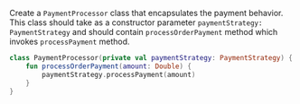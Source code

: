Create a `PaymentProcessor` class that encapsulates the payment behavior. 
This class should take as a constructor parameter `paymentStrategy: 
PaymentStrategy` and should contain `processOrderPayment` method which invokes `processPayment` method.

<div class="hint" title="Refactoring hint">

```kotlin
class PaymentProcessor(private val paymentStrategy: PaymentStrategy) {
    fun processOrderPayment(amount: Double) {
        paymentStrategy.processPayment(amount)
    }
}
```
</div>
